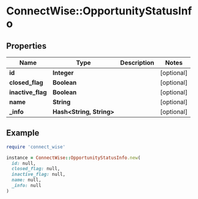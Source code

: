 # ConnectWise::OpportunityStatusInfo

## Properties

| Name | Type | Description | Notes |
| ---- | ---- | ----------- | ----- |
| **id** | **Integer** |  | [optional] |
| **closed_flag** | **Boolean** |  | [optional] |
| **inactive_flag** | **Boolean** |  | [optional] |
| **name** | **String** |  | [optional] |
| **_info** | **Hash&lt;String, String&gt;** |  | [optional] |

## Example

```ruby
require 'connect_wise'

instance = ConnectWise::OpportunityStatusInfo.new(
  id: null,
  closed_flag: null,
  inactive_flag: null,
  name: null,
  _info: null
)
```

